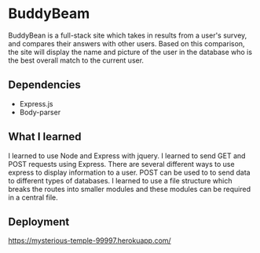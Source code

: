 # BuddyBeam
BuddyBean is a full-stack site which takes in results from a user's survey, and compares their answers with other users. Based on this comparison, the site will display the name and picture of the user in the database who is the best overall match to the current user. 

## Dependencies

* Express.js
* Body-parser

## What I learned
I learned to use Node and Express with jquery. I learned to send GET and POST requests using Express. There are several different ways to use express to display information to a user. POST can be used to to send data to different types of databases. I learned to use a file structure which breaks the routes into smaller modules and these modules can be required in a central file.

## Deployment

https://mysterious-temple-99997.herokuapp.com/